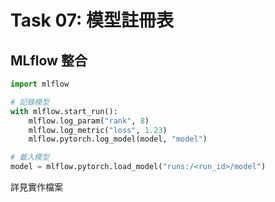 # Task 07: 模型註冊表

## MLflow 整合

```python
import mlflow

# 記錄模型
with mlflow.start_run():
    mlflow.log_param("rank", 8)
    mlflow.log_metric("loss", 1.23)
    mlflow.pytorch.log_model(model, "model")

# 載入模型
model = mlflow.pytorch.load_model("runs:/<run_id>/model")
```

詳見實作檔案
